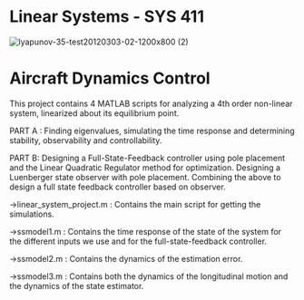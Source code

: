# Linear Systems - SYS 411

![lyapunov-35-test20120303-02-1200x800 (2)](https://user-images.githubusercontent.com/83914255/215894627-18f49387-3279-44ca-a66c-550eb7b4b182.jpg)

# Aircraft Dynamics Control 

This project contains 4 MATLAB scripts for analyzing a 4th order non-linear system, linearized about its equilibrium point.

PART A :
Finding eigenvalues, simulating the time response and determining stability, observability and controllability.

PART B:
Designing a Full-State-Feedback controller using pole placement and the Linear Quadratic Regulator method for optimization.
Designing a Luenberger state observer with pole placement.
Combining the above to design a full state feedback controller based on observer.

->linear_system_project.m : 
Contains the main script for getting the simulations.

->ssmodel1.m : 
Contains the time response of the state of the system for the different inputs we use and for the full-state-feedback controller.

->ssmodel2.m : 
Contains the dynamics of the estimation error.

->ssmodel3.m : 
Contains both the dynamics of the longitudinal motion and the dynamics of the state estimator.
